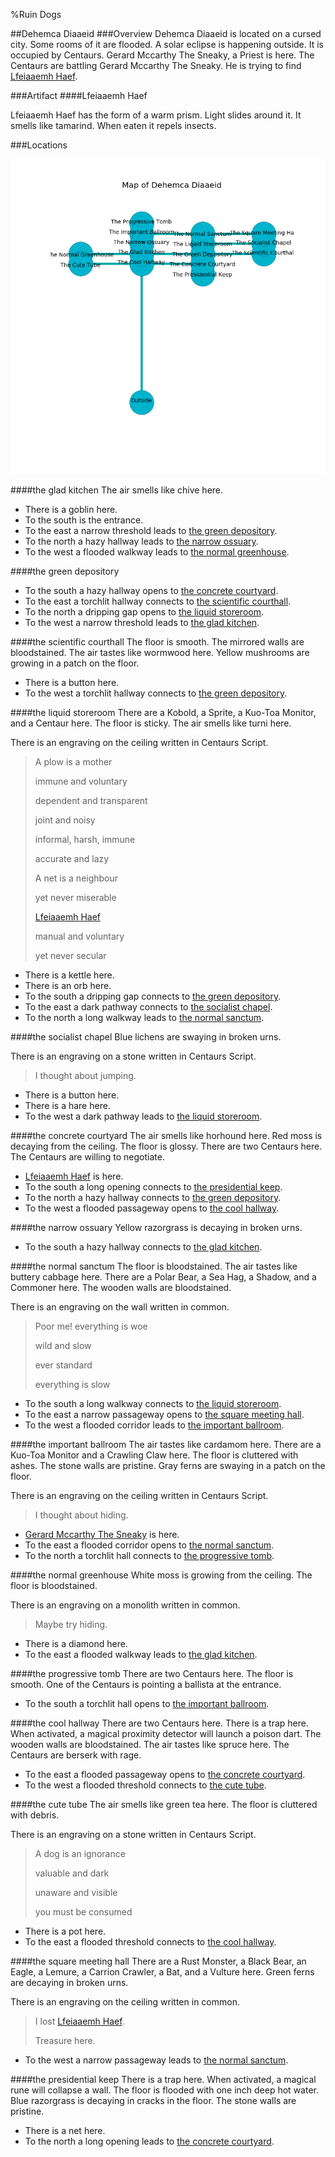 %Ruin Dogs

##Dehemca Diaaeid
###Overview
Dehemca Diaaeid is located on a cursed city. Some rooms of it are flooded. A solar eclipse is happening outside. It is occupied by Centaurs. <a name="Gerard-Mccarthy-The-Sneaky"></a>Gerard Mccarthy The Sneaky, a Priest is here. The Centaurs are battling Gerard Mccarthy The Sneaky. He  is trying to find [Lfeiaaemh Haef](#Lfeiaaemh-Haef). 



###Artifact
####<a name="Lfeiaaemh-Haef"></a>Lfeiaaemh Haef


Lfeiaaemh Haef has the form of a warm prism. Light slides around it. It smells like tamarind. When eaten it repels insects. 





###Locations


![](../v1/images/Dehemca-Diaaeid.png)

####<a name="the-glad-kitchen"></a>the glad kitchen
The air smells like chive here. 



* There is a goblin here.
* To the south is the entrance.
* To the east a narrow threshold leads to [the green depository](#the-green-depository).
* To the north a hazy hallway leads to [the narrow ossuary](#the-narrow-ossuary).
* To the west a flooded walkway leads to [the normal greenhouse](#the-normal-greenhouse).


####<a name="the-green-depository"></a>the green depository




* To the south a hazy hallway opens to [the concrete courtyard](#the-concrete-courtyard).
* To the east a torchlit hallway connects to [the scientific courthall](#the-scientific-courthall).
* To the north a dripping gap opens to [the liquid storeroom](#the-liquid-storeroom).
* To the west a narrow threshold leads to [the glad kitchen](#the-glad-kitchen).


####<a name="the-scientific-courthall"></a>the scientific courthall
The floor is smooth. The mirrored walls are bloodstained. The air tastes like wormwood here. Yellow mushrooms are growing in a patch on the floor. 



* There is a button here.
* To the west a torchlit hallway connects to [the green depository](#the-green-depository).


####<a name="the-liquid-storeroom"></a>the liquid storeroom
There are a Kobold, a Sprite, a Kuo-Toa Monitor, and a Centaur here. The floor is sticky. The air smells like turni here. 

There is an engraving on the ceiling written in Centaurs Script. 

> A plow is a mother
>
> immune and voluntary
>
> dependent and transparent
>
> joint and noisy
>
> informal, harsh, immune
>
> accurate and lazy
>
> A net is a neighbour
>
> yet never miserable
>
> [Lfeiaaemh Haef](#Lfeiaaemh-Haef)
>
> manual and voluntary
>
> yet never secular
>


* There is a kettle here.
* There is an orb here.
* To the south a dripping gap connects to [the green depository](#the-green-depository).
* To the east a dark pathway connects to [the socialist chapel](#the-socialist-chapel).
* To the north a long walkway leads to [the normal sanctum](#the-normal-sanctum).


####<a name="the-socialist-chapel"></a>the socialist chapel
Blue lichens are swaying in broken urns. 

There is an engraving on a stone written in Centaurs Script. 

> I thought about jumping.
>


* There is a button here.
* There is a hare here.
* To the west a dark pathway leads to [the liquid storeroom](#the-liquid-storeroom).


####<a name="the-concrete-courtyard"></a>the concrete courtyard
The air smells like horhound here. Red moss is decaying from the ceiling. The floor is glossy. There are two Centaurs here. The Centaurs are willing to negotiate. 



* [Lfeiaaemh Haef](#Lfeiaaemh-Haef) is here.
* To the south a long opening connects to [the presidential keep](#the-presidential-keep).
* To the north a hazy hallway connects to [the green depository](#the-green-depository).
* To the west a flooded passageway opens to [the cool hallway](#the-cool-hallway).


####<a name="the-narrow-ossuary"></a>the narrow ossuary
Yellow razorgrass is decaying in broken urns. 



* To the south a hazy hallway connects to [the glad kitchen](#the-glad-kitchen).


####<a name="the-normal-sanctum"></a>the normal sanctum
The floor is bloodstained. The air tastes like buttery	cabbage here. There are a Polar Bear, a Sea Hag, a Shadow, and a Commoner here. The wooden walls are bloodstained. 

There is an engraving on the wall written in common. 

> Poor me! everything is woe
>
> wild and slow
>
> ever standard
>
> everything is slow
>


* To the south a long walkway connects to [the liquid storeroom](#the-liquid-storeroom).
* To the east a narrow passageway opens to [the square meeting hall](#the-square-meeting-hall).
* To the west a flooded corridor leads to [the important ballroom](#the-important-ballroom).


####<a name="the-important-ballroom"></a>the important ballroom
The air tastes like cardamom here. There are a Kuo-Toa Monitor and a Crawling Claw here. The floor is cluttered with ashes. The stone walls are pristine. Gray ferns are swaying in a patch on the floor. 

There is an engraving on the ceiling written in Centaurs Script. 

> I thought about hiding.
>


* [Gerard Mccarthy The Sneaky](#Gerard-Mccarthy-The-Sneaky) is here.
* To the east a flooded corridor opens to [the normal sanctum](#the-normal-sanctum).
* To the north a torchlit hall connects to [the progressive tomb](#the-progressive-tomb).


####<a name="the-normal-greenhouse"></a>the normal greenhouse
White moss is growing from the ceiling. The floor is bloodstained. 

There is an engraving on a monolith written in common. 

> Maybe try hiding.
>


* There is a diamond here.
* To the east a flooded walkway leads to [the glad kitchen](#the-glad-kitchen).


####<a name="the-progressive-tomb"></a>the progressive tomb
There are two Centaurs here. The floor is smooth. One of the Centaurs is pointing a ballista at the entrance. 



* To the south a torchlit hall opens to [the important ballroom](#the-important-ballroom).


####<a name="the-cool-hallway"></a>the cool hallway
There are two Centaurs here. There is a trap here. When activated, a magical proximity detector will launch a poison dart. The wooden walls are bloodstained. The air tastes like spruce here. The Centaurs are berserk with rage. 



* To the east a flooded passageway opens to [the concrete courtyard](#the-concrete-courtyard).
* To the west a flooded threshold connects to [the cute tube](#the-cute-tube).


####<a name="the-cute-tube"></a>the cute tube
The air smells like green tea here. The floor is cluttered with debris. 

There is an engraving on a stone written in Centaurs Script. 

> A dog is an ignorance
>
> valuable and dark
>
> unaware and visible
>
> you must be consumed
>


* There is a pot here.
* To the east a flooded threshold connects to [the cool hallway](#the-cool-hallway).


####<a name="the-square-meeting-hall"></a>the square meeting hall
There are a Rust Monster, a Black Bear, an Eagle, a Lemure, a Carrion Crawler, a Bat, and a Vulture here. Green ferns are decaying in broken urns. 

There is an engraving on the ceiling written in common. 

> I lost [Lfeiaaemh Haef](#Lfeiaaemh-Haef).
>
> Treasure here.
>


* To the west a narrow passageway leads to [the normal sanctum](#the-normal-sanctum).


####<a name="the-presidential-keep"></a>the presidential keep
There is a trap here. When activated, a magical rune will collapse a wall. The floor is flooded with one inch deep hot water. Blue razorgrass is decaying in cracks in the floor. The stone walls are pristine. 



* There is a net here.
* To the north a long opening leads to [the concrete courtyard](#the-concrete-courtyard).


